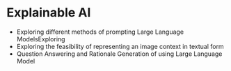 # Explainable AI

- Exploring different methods of prompting Large Language ModelsExploring
- Exploring the feasibility of representing an image context in textual form
- Question Answering and Rationale Generation of using Large Language Model
